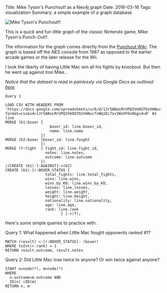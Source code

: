 Title: Mike Tyson's Punchout! as a Neo4j graph
Date: 2016-03-16
Tags: visualization
Summary: a simple example of a graph database

![Mike Tyson's Punchout!!](http://underratedretro.com/press/wp-content/uploads/2014/08/Mike-Tysons-Punchout.jpg "Mike Tyson's Punchout!!")

This is a quick and fun little graph of the classic Nintendo game, Mike Tyson's Punch-Out!!.  

The information for the graph comes directly from the [Punchout Wiki](http://punchout.wikia.com/wiki/Punch-Out_Wiki). The graph is based off the NES console from 1987 as opposed to the earlier arcade games or the later release for the Wii. 

I took the liberty of having Little Mac win all his fights by knockout. But then he went up against Iron Mike...  

_Notice that the dataset is read in painlessly via Google Docs as outlined [here](http://blog.bruggen.com/2014/07/using-loadcsv-to-import-data-from.html)._


```
Query 1

LOAD CSV WITH HEADERS FROM
'https://docs.google.com/spreadsheets/u/0/d/1Jr5ABoLMrUPQ3Vm9GTOzVmNucfnWq1ELTxv2WxOYOx0/export?format=csv&id=1Jr5ABoLMrUPQ3Vm9GTOzVmNucfnWq1ELTxv2WxOYOx0&gid=0' AS line
MERGE (b1:boxer {
                    boxer_id: line.boxer_id,
                    name: line.name
                })
MERGE (b2:boxer {boxer_id: line.fought
                })
MERGE (f:fight  { fight_id: line.fight_id,
                  notes: line.notes,
                  outcome: line.outcome
                })
//CREATE (b1)-[:AGAINST]->(b2)
CREATE (b1)-[r:BOXER_STATUS {
                  total_fights: line.total_fights,
                  wins: line.wins,
                  wins_by_KO: line.wins_by_KO,
                  losses: line.losses,
                  weight: line.weight,
                  height: line.height,
                  nationality: line.nationality,
                  age: line.age,
                  rank: line.rank
                         } ]->(f);  

```

Here's some simple queries to practice with:  


Query 1: What happened when Little Mac fought opponents ranked #1?  


```
MATCH (result) <-[r:BOXER_STATUS]- (boxer)
WHERE toInt(r.rank) = 1
RETURN result.outcome, result.notes
```


Query 2: Did Little Mac lose twice to anyone? Or win twice against anyone?
```
START n=node(*), m=node(*)
WHERE
  n.outcome=m.outcome AND
  ID(n) <ID(m)
RETURN n, m
```
